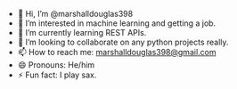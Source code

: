 - 👋 Hi, I’m @marshalldouglas398
- 👀 I’m interested in machine learning and getting a job.
- 🌱 I’m currently learning REST APIs.
- 💞️ I’m looking to collaborate on any python projects really.
- 📫 How to reach me: marshalldouglas398@gmail.com
- 😄 Pronouns: He/him
- ⚡ Fun fact: I play sax.
